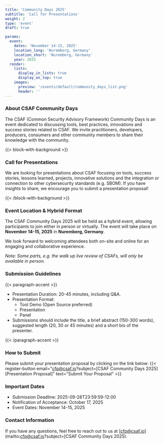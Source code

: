 ```yaml
---
title: 'Community Days 2025'
subtitle: 'Call for Presentations'
weight: 2
type: 'event'
draft: true

params:
  event:
    dates: 'November 14-15, 2025'
    location_long: 'Nuremberg, Germany'
    location_short: 'Nuremberg, Germany'
    year: 2025
  render:
    lists:
      display_in_lists: true
      display_on_top: true
    images:
      preview: '/events/default/community_days_list.png'
      header: ''
---
```


### About CSAF Community Days

The CSAF (Common Security Advisory Framework) Community Days is an event
dedicated to discussing tools, best practices, innovations and success stories
related to CSAF. We invite practitioners, developers, producers, consumers and
other community members to share their knowledge with the community.

{{< block-with-background >}}

### Call for Presentations

We are looking for presentations about CSAF focusing on tools, success stories,
lessons learned, projects, innovative solutions and the integration or
connection to other cybersecurity standards (e.g. SBOM). If you have insights
to share, we encourage you to submit a presentation proposal!

{{< /block-with-background >}}

### Event Location & Hybrid Format

The CSAF Community Days 2025 will be held as a hybrid event, allowing
participants to join either in person or virtually. The event will take place
on **November 14-15, 2025** in **Nuremberg, Germany**.

We look forward to welcoming attendees both on-site and online for an engaging
and collaborative experience.

_Note: Some parts, e.g. the walk up live review of CSAFs, will only be
available in person._

### Submission Guidelines

{{< paragraph-accent >}}

- Presentation Duration: 20-45 minutes, including Q&A.
- Presentation Format:
  - Tool Demo (Open Source preferred)
  - Presentation
  - Panel
- Submissions should include the title, a brief abstract (150-300 words),
  suggested length (20, 30 or 45 minutes) and a short bio of the presenter.

{{< /paragraph-accent >}}

### How to Submit

Please submit your presentation proposal by clicking on the link below:
{{< register-button email="cfp@csaf.io?subject=[CSAF Community Days 2025][Presentation Proposal]<Presentation Title>" text="Submit Your Proposal" >}}

### Important Dates

- Submission Deadline: 2025-09-28T23:59:59-12:00
- Notification of Acceptance: October 17, 2025
- Event Dates: November 14-15, 2025

### Contact Information

If you have any questions, feel free to reach out to us at
[cfp@csaf.io](mailto:cfp@csaf.io?subject=[CSAF Community Days 2025).
